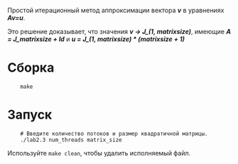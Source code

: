 Простой итерационный метод аппроксимации вектора ***v*** в уравнениях ***Av=u***.

Это решение доказывает, что значения ***v -> J_(1, matrixsize)***, имеющие ***A = J_matrixsize + Id*** и ***u = J_(1, matrixsize) \* (matrixsize + 1)***

# Сборка

```
    make
```

# Запуск

```
    # Введите количество потоков и размер квадратичной матрицы.
    ./lab2.3 num_threads matrix_size
```

Используйте `make clean`, чтобы удалить исполняемый файл.
